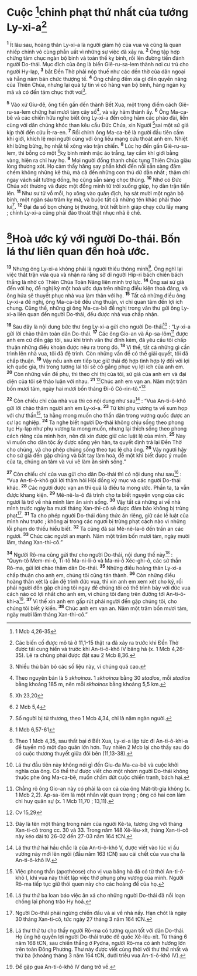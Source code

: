 # Cuộc [^1*]chinh phạt thứ nhất của tướng Ly-xi-a[^1]
<sup><b>1</b></sup> Ít lâu sau, hoàng thân Ly-xi-a là người giám hộ của vua và cũng là quan nhiếp chính vô cùng phẫn uất vì những sự việc đã xảy ra. <sup><b>2</b></sup> Ông tập hợp chừng tám chục ngàn bộ binh và toàn thể kỵ binh, rồi lên đường tiến đánh người Do-thái. Mục đích của ông là biến Giê-ru-sa-lem thành nơi cư trú cho người Hy-lạp, <sup><b>3</b></sup> bắt Đền Thờ phải nộp thuế như các đền thờ của dân ngoại và hằng năm bán chức thượng tế. <sup><b>4</b></sup> Ông chẳng đếm xỉa gì đến quyền năng của Thiên Chúa, nhưng lại quá tự tin vì có hàng vạn bộ binh, hàng ngàn kỵ mã và có đến tám chục thớt voi[^2].

<sup><b>5</b></sup> Vào xứ Giu-đê, ông tiến gần đến thành Bết Xua, một trọng điểm cách Giê-ru-sa-lem chừng hai mươi tám cây số[^3], và vây hãm thành ấy. <sup><b>6</b></sup> Ông Ma-ca-bê và các chiến hữu nghe biết ông Ly-xi-a đến công hãm các pháo đài, liền cùng với dân chúng khóc than kêu cầu Đức Chúa, xin Người [^2*]sai một sứ giả kịp thời đến cứu Ít-ra-en. <sup><b>7</b></sup> Rồi chính ông Ma-ca-bê là người đầu tiên cầm khí giới, khích lệ mọi người cùng với ông liều mạng cứu thoát anh em. Nhiệt khí bừng bừng, họ nhất tề xông vào trận chiến. <sup><b>8</b></sup> Lúc họ đến gần Giê-ru-sa-lem, thì bỗng có một [^3*]kỵ binh mình mặc áo trắng, tay cầm khí giới bằng vàng, hiện ra chỉ huy họ. <sup><b>9</b></sup> Mọi người đồng thanh chúc tụng Thiên Chúa giàu lòng thương xót. Họ cảm thấy hăng say phấn khởi đến nỗi sẵn sàng đâm chém không những kẻ thù, mà cả đến những con thú dữ dằn nhất ; thậm chí ngay vách sắt tường đồng, họ cũng sẵn sàng chọc thủng. <sup><b>10</b></sup> Nhờ có Đức Chúa xót thương và được một đồng minh từ trời xuống giúp, họ dàn trận tiến lên. <sup><b>11</b></sup> Như sư tử vồ mồi, họ xông vào quân địch, hạ sát mười một ngàn bộ binh, một ngàn sáu trăm kỵ mã, và buộc tất cả những tên khác phải tháo lui[^4]. <sup><b>12</b></sup> Đại đa số bọn chúng bị thương, trút hết binh giáp chạy cứu lấy mạng ; chính Ly-xi-a cũng phải đào thoát thật nhục nhã ê chề.

# [^4*]Hoà ước ký với người Do-thái. Bốn lá thư liên quan đến hoà ước.
<sup><b>13</b></sup> Nhưng ông Ly-xi-a không phải là người thiếu thông minh[^5]. Ông nghĩ lại việc thất trận vừa qua và nhận ra rằng sở dĩ người Híp-ri bách chiến bách thắng là nhờ có Thiên Chúa Toàn Năng liên minh trợ lực. <sup><b>14</b></sup> Ông sai sứ giả đến với họ, đề nghị ký một hoà ước dựa trên những điều kiện thoả đáng, và ông hứa sẽ thuyết phục nhà vua làm thân với họ. <sup><b>15</b></sup> Tất cả những điều ông Ly-xi-a đề nghị, ông Ma-ca-bê đều ưng thuận, vì chỉ quan tâm đến lợi ích chung. Cũng thế, những gì ông Ma-ca-bê đề nghị trong văn thư gửi ông Ly-xi-a liên quan đến người Do-thái, đều được nhà vua chấp nhận.

<sup><b>16</b></sup> Sau đây là nội dung bức thư ông Ly-xi-a gửi cho người Do-thái[^6] : “Ly-xi-a gửi lời chào thăm toàn dân Do-thái. <sup><b>17</b></sup> Các ông Gio-an và Áp-sa-lôm[^7] được anh em cử đến gặp tôi, sau khi trình văn thư đính kèm, đã yêu cầu tôi chấp thuận những điều khoản được nêu ra trong đó. <sup><b>18</b></sup> Vì thế, tất cả những gì cần trình lên nhà vua, tôi đã đệ trình. Còn những vấn đề có thể giải quyết, tôi đã chấp thuận. <sup><b>19</b></sup> Vậy nếu anh em tiếp tục giữ thái độ hợp tình hợp lý đối với lợi ích quốc gia, thì trong tương lai tôi sẽ cố gắng phục vụ lợi ích của anh em. <sup><b>20</b></sup> Còn những vấn đề phụ, thì theo chỉ thị của tôi, sứ giả của anh em và đại diện của tôi sẽ thảo luận với nhau. <sup><b>21</b></sup> [^5*]Chúc anh em vạn an. Năm một trăm bốn mươi tám, ngày hai mươi bốn tháng Đi-ô Cô-rin-tô.”[^8]

<sup><b>22</b></sup> Còn chiếu chỉ của nhà vua thì có nội dung như sau[^9] : “Vua An-ti-ô-khô gửi lời chào thăm người anh em Ly-xi-a. <sup><b>23</b></sup> Từ khi phụ vương ta về sum họp với chư thần[^10], ta hằng mong muốn cho thần dân trong vương quốc được an cư lạc nghiệp. <sup><b>24</b></sup> Ta nghe biết người Do-thái không chịu sống theo phong tục Hy-lạp như phụ vương ta mong muốn, nhưng lại thích sống theo phong cách riêng của mình hơn, nên đã xin được giữ các luật lệ của mình. <sup><b>25</b></sup> Nay vì muốn cho dân tộc ấy được sống yên hàn, ta quyết định trả lại Đền Thờ cho chúng, và cho phép chúng sống theo tục lệ cha ông. <sup><b>26</b></sup> Vậy ngươi hãy cho sứ giả đến gặp chúng và bắt tay làm hoà, để một khi biết được ý muốn của ta, chúng an tâm và vui vẻ làm ăn sinh sống.”

<sup><b>27</b></sup> Còn chiếu chỉ của vua gửi cho dân Do-thái thì có nội dung như sau[^11] : “Vua An-ti-ô-khô gửi lời thăm hỏi Hội đồng kỳ mục và các người Do-thái khác. <sup><b>28</b></sup> Các ngươi được vạn an thì quả là điều ta mong ước. Phần ta, ta vẫn được khang kiện. <sup><b>29</b></sup> Mê-nê-la-ô đã trình cho ta biết nguyện vọng của các ngươi là trở về nhà mình làm ăn sinh sống. <sup><b>30</b></sup> Vậy tất cả những ai về nhà mình trước ngày ba mươi tháng Xan-thi-cô sẽ được đảm bảo không bị trừng phạt[^12]. <sup><b>31</b></sup> Ta cho phép người Do-thái dùng thức ăn riêng, giữ các lề luật của mình như trước ; không ai trong các ngươi bị trừng phạt cách nào vì những lỗi phạm do thiếu hiểu biết. <sup><b>32</b></sup> Ta cũng đã sai Mê-nê-la-ô đến trấn an các ngươi. <sup><b>33</b></sup> Chúc các ngươi an mạnh. Năm một trăm bốn mươi tám, ngày mười lăm, tháng Xan-thi-cô.”

<sup><b>34</b></sup> Người Rô-ma cũng gửi thư cho người Do-thái, nội dung thế này[^13] : “Quyn-tô Mem-mi-ô, Ti-tô Ma-ni-li-ô và Ma-ni-ô Xéc-ghi-ô, các sứ thần Rô-ma, gửi lời chào thăm dân Do-thái. <sup><b>35</b></sup> Những điều hoàng thân Ly-xi-a chấp thuận cho anh em, chúng tôi cũng tán thành. <sup><b>36</b></sup> Còn những điều hoàng thân xét là cần đệ trình đức vua, thì xin anh em xem xét cho kỹ, rồi phái người đến gặp chúng tôi ngay để chúng tôi có thể trình bày với đức vua cách nào có lợi nhất cho anh em, vì chúng tôi đang trên đường tới An-ti-ô-khi-a[^14]. <sup><b>37</b></sup> Vì thế xin anh em gấp rút phái người đến gặp chúng tôi, cho chúng tôi biết ý kiến. <sup><b>38</b></sup> Chúc anh em vạn an. Năm một trăm bốn mươi tám, ngày mười lăm tháng Xan-thi-cô.”

[^1]: Các biến cố được mô tả ở 11,1-15 thật ra đã xảy ra trước khi Đền Thờ được tái cung hiến và trước khi An-ti-ô-khô IV băng hà (x. 1 Mcb 4,26-35). Lẽ ra chúng phải được đặt sau 2 Mcb 8,36.
[^2]: Nhiều thủ bản bỏ các số liệu này, vì chúng quá cao.
[^3]: Theo nguyên bản là 5 <i>skhoinos</i>. 1 <i>skhoinos</i> bằng 30 <i>stadios</i>, mỗi <i>stadios</i> bằng khoảng 185 m, nên mỗi <i>skhoinos</i> bằng khoảng 5,5 km.
[^4]: Số người bị tử thương, theo 1 Mcb 4,34, chỉ là năm ngàn người.
[^5]: Theo 1 Mcb 4,35, sau thất bại ở Bết Xua, Ly-xi-a lập tức đi An-ti-ô-khi-a để tuyển mộ một đạo quân lớn hơn. Tuy nhiên 2 Mcb lại cho thấy sau đó có cuộc thương thuyết giữa đôi bên (11,13-38).
[^6]: Lá thư đầu tiên này không nói gì đến Giu-đa Ma-ca-bê và cuộc khởi nghĩa của ông. Có thể thư được viết cho một nhóm người Do-thái không thuộc phe ông Ma-ca-bê, muốn chấm dứt cuộc chiến tranh, bách hại.
[^7]: Chẳng rõ ông Gio-an này có phải là con cả của ông Mát-tít-gia không (x. 1 Mcb 2,2). Áp-sa-lôm là một nhân vật quan trọng ; ông có hai con làm chỉ huy quân sự (x. 1 Mcb 11,70 ; 13,11).
[^8]: Đây là tên một tháng trong năm của người Kê-ta, tương ứng với tháng Xan-ti-cô trong cc. 30 và 33. Trong năm 148 Xê-lêu-xít, tháng Xan-ti-cô này kéo dài từ 26-02 đến 27-03 năm 164 tCN.
[^9]: Lá thư thứ hai hầu chắc là của An-ti-ô-khô V, được viết vào lúc vị ấu vương này mới lên ngôi (đầu năm 163 tCN) sau cái chết của vua cha là An-ti-ô-khô IV.
[^10]: Việc phong thần (apothéose) cho vị vua băng hà đã có từ thời An-ti-ô-khô I, khi vua này thiết lập việc thờ phụng phụ vương của mình. Người Rô-ma tiếp tục giữ thói quen này cho các hoàng đế của họ.
[^11]: Lá thư thứ ba loan báo việc ân xá cho những người Do-thái đã nổi loạn chống lại phong trào Hy hoá.
[^12]: Người Do-thái phải ngừng chiến đấu và ai về nhà nấy. Hạn chót là ngày 30 tháng Xan-ti-cô, tức ngày 27 tháng 3 năm 164 tCN.
[^13]: Lá thư thứ tư cho thấy người Rô-ma có tương quan tốt với dân Do-thái. Họ ủng hộ quyền lợi người Do-thái trước đế quốc Xê-lêu-xít. Từ tháng 6 năm 168 tCN, sau chiến thắng ở Pydna, người Rô-ma có ảnh hưởng lớn trên toàn Đông Phương. Thư này được viết cùng thời với thư thứ nhất và thứ ba (khoảng tháng 3 năm 164 tCN, dưới triều vua An-ti-ô-khô IV).
[^14]: Để gặp gua An-ti-ô-khô IV đang trở về.
[^1*]: 1 Mcb 4,26-35
[^2*]: Xh 23,20
[^3*]: 2 Mcb 5,4
[^4*]: 1 Mcb 6,57-61
[^5*]: Cv 15,29
